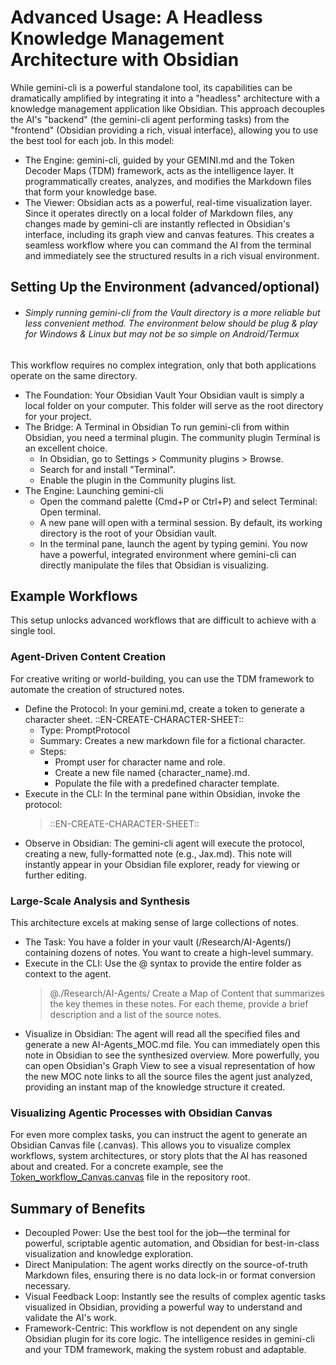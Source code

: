 # Advanced Usage: A Headless Knowledge Management Architecture with Obsidian
While gemini-cli is a powerful standalone tool, its capabilities can be dramatically amplified by integrating it into a "headless" architecture with a knowledge management application like Obsidian. This approach decouples the AI's "backend" (the gemini-cli agent performing tasks) from the "frontend" (Obsidian providing a rich, visual interface), allowing you to use the best tool for each job.
In this model:
 * The Engine: gemini-cli, guided by your GEMINI.md and the Token Decoder Maps (TDM) framework, acts as the intelligence layer. It programmatically creates, analyzes, and modifies the Markdown files that form your knowledge base.
 * The Viewer: Obsidian acts as a powerful, real-time visualization layer. Since it operates directly on a local folder of Markdown files, any changes made by gemini-cli are instantly reflected in Obsidian's interface, including its graph view and canvas features.
This creates a seamless workflow where you can command the AI from the terminal and immediately see the structured results in a rich visual environment.
## Setting Up the Environment (advanced/optional)
+ ###### Simply running gemini-cli from the Vault directory is a more reliable but less convenient method.  The environment below should be plug & play for Windows & Linux but may not be so simple on Android/Termux

This workflow requires no complex integration, only that both applications operate on the same directory.
 * The Foundation: Your Obsidian Vault
   Your Obsidian vault is simply a local folder on your computer. This folder will serve as the root directory for your project.
 * The Bridge: A Terminal in Obsidian
   To run gemini-cli from within Obsidian, you need a terminal plugin. The community plugin Terminal is an excellent choice.
   * In Obsidian, go to Settings > Community plugins > Browse.
   * Search for and install "Terminal".
   * Enable the plugin in the Community plugins list.
 * The Engine: Launching gemini-cli
   * Open the command palette (Cmd+P or Ctrl+P) and select Terminal: Open terminal.
   * A new pane will open with a terminal session. By default, its working directory is the root of your Obsidian vault.
   * In the terminal pane, launch the agent by typing gemini.
You now have a powerful, integrated environment where gemini-cli can directly manipulate the files that Obsidian is visualizing.
## Example Workflows
This setup unlocks advanced workflows that are difficult to achieve with a single tool.
### Agent-Driven Content Creation
For creative writing or world-building, you can use the TDM framework to automate the creation of structured notes.
 * Define the Protocol: In your gemini.md, create a token to generate a character sheet.
   ::EN-CREATE-CHARACTER-SHEET::
   * Type: PromptProtocol
   * Summary: Creates a new markdown file for a fictional character.
   * Steps:
     * Prompt user for character name and role.
     * Create a new file named {character_name}.md.
     * Populate the file with a predefined character template.
 * Execute in the CLI: In the terminal pane within Obsidian, invoke the protocol:
   > ::EN-CREATE-CHARACTER-SHEET::
 * Observe in Obsidian: The gemini-cli agent will execute the protocol, creating a new, fully-formatted note (e.g., Jax.md). This note will instantly appear in your Obsidian file explorer, ready for viewing or further editing.
### Large-Scale Analysis and Synthesis
This architecture excels at making sense of large collections of notes.
 * The Task: You have a folder in your vault (/Research/AI-Agents/) containing dozens of notes. You want to create a high-level summary.
 * Execute in the CLI: Use the @ syntax to provide the entire folder as context to the agent.
   > @./Research/AI-Agents/ Create a Map of Content that summarizes the key themes in these notes. For each theme, provide a brief description and a list of the source notes.
 * Visualize in Obsidian: The agent will read all the specified files and generate a new AI-Agents_MOC.md file. You can immediately open this note in Obsidian to see the synthesized overview. More powerfully, you can open Obsidian's Graph View to see a visual representation of how the new MOC note links to all the source files the agent just analyzed, providing an instant map of the knowledge structure it created.
### Visualizing Agentic Processes with Obsidian Canvas
For even more complex tasks, you can instruct the agent to generate an Obsidian Canvas file (.canvas). This allows you to visualize complex workflows, system architectures, or story plots that the AI has reasoned about and created. For a concrete example, see the [Token_workflow_Canvas.canvas](../Token_workflow_Canvas.canvas) file in the repository root.
## Summary of Benefits
 * Decoupled Power: Use the best tool for the job—the terminal for powerful, scriptable agentic automation, and Obsidian for best-in-class visualization and knowledge exploration.
 * Direct Manipulation: The agent works directly on the source-of-truth Markdown files, ensuring there is no data lock-in or format conversion necessary.
 * Visual Feedback Loop: Instantly see the results of complex agentic tasks visualized in Obsidian, providing a powerful way to understand and validate the AI's work.
 * Framework-Centric: This workflow is not dependent on any single Obsidian plugin for its core logic. The intelligence resides in gemini-cli and your TDM framework, making the system robust and adaptable.
